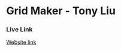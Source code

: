 # Grid Maker - Tony Liu
### Live Link
[Website link](https://tonyliu2004.github.io/Grid-Maker-Tony-Liu/)
